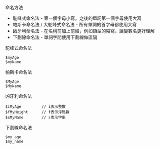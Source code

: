 命名方法
- 駝峰式命名法 - 第一個字母小寫，之後的單詞第一個字母使用大寫
- 帕斯卡命名法 / 大駝峰式命名法 - 所有單詞的首字母都使用大寫
- 凶牙利命名法 - 在名稱前加上前綴，例如類型的縮寫，讓變數名更好理解
- 下劃線命名法 - 單詞字間使用下劃線做區隔

駝峰式命名法
```
$myAge
$myName
```

帕斯卡命名法
```
$MyAge
$MyName
```

凶牙利命名法
```
$iMyAge			// i表示整數
$fMyHeight		// f表示浮點數
$sMyName		// s表示字串
```

下劃線命名法
```
$my_age
$my_name
```


